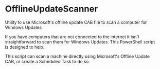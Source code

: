 # OfflineUpdateScanner
Utility to use Microsoft's offline update CAB file to scan a computer for Windows Updates

If you have computers that are not connected to the internet it isn't straightforward to scan them for Windows Updates. This PowerShell script is designed to help.

This script can scan a machine directly using Microsoft's Offline Update CAB, or create a Scheduled Task to do so.
